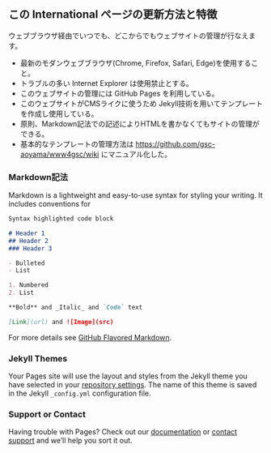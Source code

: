## この International ページの更新方法と特徴
ウェブブラウザ経由でいつでも、どこからでもウェブサイトの管理が行なえます。
* 最新のモダンウェブブラウザ(Chrome, Firefox, Safari, Edge)を使用すること。
* トラブルの多い Internet Explorer は使用禁止とする。
* このウェブサイトの管理には GitHub Pages を利用している。
* このウェブサイトがCMSライクに使うため Jekyll技術を用いてテンプレートを作成し使用している。
* 原則、Markdown記法での記述によりHTMLを書かなくてもサイトの管理ができる。
* 基本的なテンプレートの管理方法は https://github.com/gsc-aoyama/www4gsc/wiki にマニュアル化した。

### Markdown記法

Markdown is a lightweight and easy-to-use syntax for styling your writing. It includes conventions for

```markdown
Syntax highlighted code block

# Header 1
## Header 2
### Header 3

- Bulleted
- List

1. Numbered
2. List

**Bold** and _Italic_ and `Code` text

[Link](url) and ![Image](src)
```

For more details see [GitHub Flavored Markdown](https://guides.github.com/features/mastering-markdown/).

### Jekyll Themes

Your Pages site will use the layout and styles from the Jekyll theme you have selected in your [repository settings](https://github.com/gsc-aoyama/temp4jekyll/settings). The name of this theme is saved in the Jekyll `_config.yml` configuration file.

### Support or Contact

Having trouble with Pages? Check out our [documentation](https://help.github.com/category/github-pages-basics/) or [contact support](https://github.com/contact) and we’ll help you sort it out.
